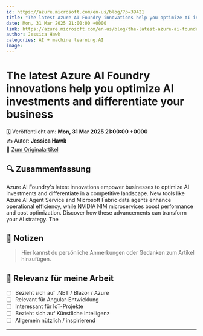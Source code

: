 ```yaml
---
id: https://azure.microsoft.com/en-us/blog/?p=39421
title: "The latest Azure AI Foundry innovations help you optimize AI investments and differentiate your business"
date: Mon, 31 Mar 2025 21:00:00 +0000
link: https://azure.microsoft.com/en-us/blog/the-latest-azure-ai-foundry-innovations-help-you-optimize-ai-investments-and-differentiate-your-business/
author: Jessica Hawk
categories: AI + machine learning,AI
image: 
---
```


# The latest Azure AI Foundry innovations help you optimize AI investments and differentiate your business

🗓️ Veröffentlicht am: **Mon, 31 Mar 2025 21:00:00 +0000**  
✍️ Autor: **Jessica Hawk**  
🔗 [Zum Originalartikel](https://azure.microsoft.com/en-us/blog/the-latest-azure-ai-foundry-innovations-help-you-optimize-ai-investments-and-differentiate-your-business/)

## 🔍 Zusammenfassung

Azure AI Foundry's latest innovations empower businesses to optimize AI investments and differentiate in a competitive landscape. New tools like Azure AI Agent Service and Microsoft Fabric data agents enhance operational efficiency, while NVIDIA NIM microservices boost performance and cost optimization. Discover how these advancements can transform your AI strategy. The

## 📌 Notizen

> Hier kannst du persönliche Anmerkungen oder Gedanken zum Artikel hinzufügen.

## 🧠 Relevanz für meine Arbeit

- [ ] Bezieht sich auf .NET / Blazor / Azure
- [ ] Relevant für Angular-Entwicklung
- [ ] Interessant für IoT-Projekte
- [ ] Bezieht sich auf Künstliche Intelligenz
- [ ] Allgemein nützlich / inspirierend

---
